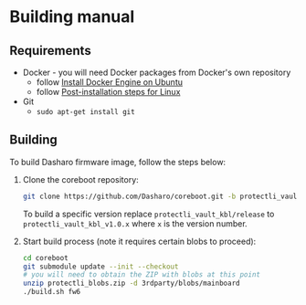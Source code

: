 # Building manual

## Requirements

- Docker - you will need Docker packages from Docker's own repository
    + follow [Install Docker Engine on Ubuntu](https://docs.docker.com/engine/install/ubuntu/)
    + follow [Post-installation steps for Linux](https://docs.docker.com/engine/install/linux-postinstall/)
- Git
    + `sudo apt-get install git`

## Building

To build Dasharo firmware image, follow the steps below:

1. Clone the coreboot repository:

    ```bash
    git clone https://github.com/Dasharo/coreboot.git -b protectli_vault_kbl/release
    ```

   To build a specific version replace `protectli_vault_kbl/release` to
   `protectli_vault_kbl_v1.0.x` where `x` is the version number.

2. Start build process (note it requires certain blobs to proceed):

    ```bash
    cd coreboot
    git submodule update --init --checkout
    # you will need to obtain the ZIP with blobs at this point
    unzip protectli_blobs.zip -d 3rdparty/blobs/mainboard
    ./build.sh fw6
    ```
